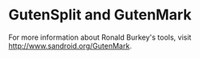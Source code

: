# GutenSplit and GutenMark #

For more information about Ronald Burkey's tools, visit http://www.sandroid.org/GutenMark.